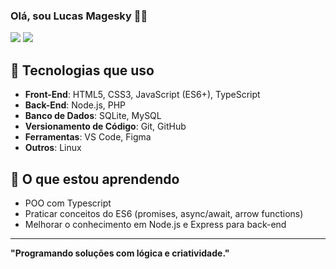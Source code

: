 ### Olá, sou Lucas Magesky 👨‍💻

<div> 
  <a href = "mailto:mageskylms@gmail.com"><img src="https://img.shields.io/badge/-Gmail-%23333?style=for-the-badge&logo=gmail&logoColor=white" target="_blank"></a>
  <a href="https://www.linkedin.com/in/magesky" target="_blank"><img src="https://img.shields.io/badge/-LinkedIn-%230077B5?style=for-the-badge&logo=linkedin&logoColor=white" target="_blank"></a> 

</div>

## 🚀 Tecnologias que uso
- **Front-End**: HTML5, CSS3, JavaScript (ES6+), TypeScript
- **Back-End**: Node.js, PHP
- **Banco de Dados**: SQLite, MySQL
- **Versionamento de Código**: Git, GitHub
- **Ferramentas**: VS Code, Figma
- **Outros**: Linux

## 🌱 O que estou aprendendo
- POO com Typescript
- Praticar conceitos do ES6 (promises, async/await, arrow functions)
- Melhorar o conhecimento em Node.js e Express para back-end
---

**"Programando soluções com lógica e criatividade."**
